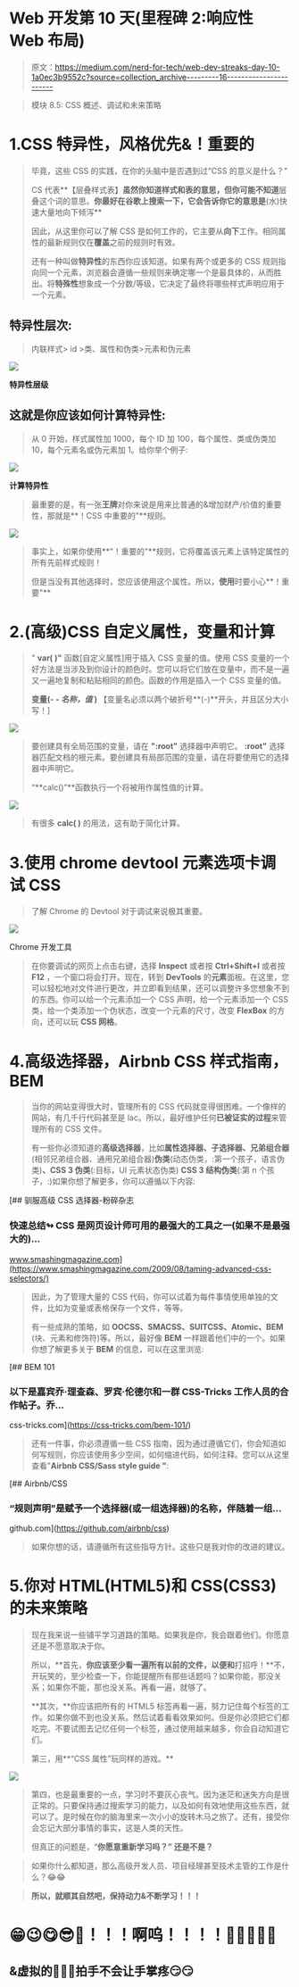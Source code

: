 # Web 开发第 10 天(里程碑 2:响应性 Web 布局)

> 原文：<https://medium.com/nerd-for-tech/web-dev-streaks-day-10-1a0ec3b9552c?source=collection_archive---------16----------------------->

> 模块 8.5: CSS 概述、调试和未来策略

# 1.CSS 特异性，风格优先&！重要的

> 毕竟，这些 CSS 的实践，在你的头脑中是否遇到过“CSS 的意义是什么？”
> 
> CS 代表**【层叠样式表】**虽然你知道样式和表的意思，但你可能不知道**层叠这个词的意思。**你最好在谷歌上搜索一下，它会告诉你它的意思是**(水)快速大量地向下倾泻**
> 
> 因此，从这里你可以了解 CSS 是如何工作的，它主要从**向下**工作。相同属性的最新规则仅在**覆盖**之前的规则时有效。
> 
> 还有一种叫做**特异性**的东西你应该知道。如果有两个或更多的 CSS 规则指向同一个元素，浏览器会遵循一些规则来确定哪一个是最具体的，从而胜出。将**特殊性**想象成一个分数/等级，它决定了最终将哪些样式声明应用于一个元素。

## **特异性层次:**

> 内联样式> id >类、属性和伪类>元素和伪元素

![](img/373cb7d570883f7c3102151d0b0e0de2.png)

**特异性层级**

## 这就是你应该如何**计算**特异性:

> 从 0 开始，样式属性加 1000，每个 ID 加 100，每个属性、类或伪类加 10，每个元素名或伪元素加 1。给你举个例子:

![](img/5685e18c48b8dfe11db05440f1ef8bff.png)

**计算特异性**

> 最重要的是，有一张**王牌**对你来说是用来比普通的&增加财产/价值的重要性，那就是**！CSS 中重要的"**规则。

![](img/a0c1d6a1e3dae4105e4944fbecfd6c8d.png)

> 事实上，如果你使用**"！重要的"**规则，它将覆盖该元素上该特定属性的所有先前样式规则！
> 
> 但是当没有其他选择时，您应该使用这个属性。所以，**使用**时要小心**！重要"**

# 2.(高级)CSS 自定义属性，变量和计算

> " **var( )"** 函数[自定义属性]用于插入 CSS 变量的值。使用 CSS 变量的一个好方法是当涉及到你设计的颜色时。您可以将它们放在变量中，而不是一遍又一遍地复制和粘贴相同的颜色。函数的作用是插入一个 CSS 变量的值。
> 
> **变量(- - *名称，值* )** 【变量名必须以两个破折号**(-)**开头，并且区分大小写！]

![](img/5f7b0ccadd097b6fd5123e91bcbdf278.png)

> 要创建具有全局范围的变量，请在 **":root"** 选择器中声明它。 **:root"** 选择器匹配文档的根元素。要创建具有局部范围的变量，请在将要使用它的选择器中声明它。
> 
> “**calc()”**函数执行一个将被用作属性值的计算。

![](img/b65efb5e1973a3944d49d1ace1f1852f.png)

> 有很多 **calc( )** 的用法，这有助于简化计算。

# 3.使用 chrome devtool 元素选项卡调试 CSS

> 了解 Chrome 的 Devtool 对于调试来说极其重要。

![](img/e27eb55e9e4bccaf799d0508a5848c09.png)

Chrome 开发工具

> 在你要调试的网页上点击右键，选择 **Inspect** 或者按 **Ctrl+Shift+I** 或者按 **F12** ，一个窗口将会打开。现在，转到 **DevTools** 的**元素**面板。在这里，您可以轻松地对文件进行更改，并立即看到结果，还可以调整许多您想象不到的东西。你可以给一个元素添加一个 CSS 声明，给一个元素添加一个 CSS 类，给一个类添加一个伪状态，改变一个元素的尺寸，改变 **FlexBox** 的方向，还可以玩 **CSS 网格**。

# 4.高级选择器，Airbnb CSS 样式指南，BEM

> 当你的网站变得很大时，管理所有的 CSS 代码就变得很困难。一个像样的网站，有几千行代码甚至是 lac。所以，最好维护任何**已被证实的过程**来管理所有的 CSS 文件。
> 
> 有一些你必须知道的**高级选择器**，比如**属性选择器、子选择器、兄弟组合器**(相邻兄弟组合器、通用兄弟组合器)**伪类**(动态伪类，:第一个孩子，语言伪类)**、CSS 3 伪类**(:目标，UI 元素状态伪类) **CSS 3 结构伪类**(:第 n 个孩子，:)如果你想了解更多，你可以遵循以下内容:

[](https://www.smashingmagazine.com/2009/08/taming-advanced-css-selectors/) [## 驯服高级 CSS 选择器-粉碎杂志

### 快速总结↬ CSS 是网页设计师可用的最强大的工具之一(如果不是最强大的)…

www.smashingmagazine.com](https://www.smashingmagazine.com/2009/08/taming-advanced-css-selectors/) 

> 因此，为了管理大量的 CSS 代码，你可以试着为每件事情使用单独的文件，比如为变量或表格保存一个文件，等等。
> 
> 有一些成熟的策略，如 **OOCSS、SMACSS、SUITCSS、Atomic、BEM** (块、元素和修饰符)等。所以，最好像 **BEM** 一样跟着他们中的一个。如果你想了解更多关于 **BEM** 的信息，可以在这里浏览:

[](https://css-tricks.com/bem-101/) [## BEM 101

### 以下是嘉宾乔·理查森、罗宾·伦德尔和一群 CSS-Tricks 工作人员的合作帖子。乔…

css-tricks.com](https://css-tricks.com/bem-101/) 

> 还有一件事，你必须遵循一些 CSS 指南，因为通过遵循它们，你会知道如何写规则，你应该使用多少空间，如何缩进代码，如何注释。您可以从这里查看"**Airbnb CSS/Sass style guide "**:

[](https://github.com/airbnb/css) [## Airbnb/CSS

### “规则声明”是赋予一个选择器(或一组选择器)的名称，伴随着一组…

github.com](https://github.com/airbnb/css) 

> 如果你想的话，请遵循所有这些指导方针。这些只是我对你的改进的建议。

# 5.你对 HTML(HTML5)和 CSS(CSS3)的未来策略

> 现在我来说一些铺平学习道路的策略。如果我是你，我会跟着他们。你愿意还是不愿意取决于你。
> 
> 所以，**首先，**你应该至少看一遍所有以前的文件，以便和**打招呼！**不，开玩笑的，至少检查一下，你能提醒所有那些话题吗？如果你能，那没关系；如果你不能，那也没关系。再看一遍，就够了。
> 
> **其次，**你应该把所有的 HTML5 标签再看一遍，努力记住每个标签的工作。如果你做不到也没关系。然后试着看看效果如何。但是你必须把它们都吃完。不要试图去记忆任何一个标签，通过使用越来越多，你会自动知道它们。
> 
> 第三，用**“CSS 属性”玩同样的游戏。**

![](img/018a7695b494cfb89258a0d6819378c6.png)

> 第四，也是最重要的一点，学习时不要灰心丧气。因为迷茫和迷失方向是很正常的。只要保持通过搜索学习的能力，以及如何有效地使用这些东西，就可以了。是时候在你的脑海里来一次小小的旋转木马之旅了。还有，接受你会忘记大部分事情的事实，这是人类的天性。
> 
> 但真正的问题是，“**你愿意重新学习吗？”** **还是不是？**

> 如果你什么都知道，那么高级开发人员、项目经理甚至技术主管的工作是什么？😂😂

> **所以，就顺其自然吧，保持动力&不断学习！！！**

# **😁**😉😋😎🤑**！！！啊呜！！！！**🤑😎😋**😉**😁

## &虚拟的👏👏👏拍手不会让手掌疼😏😏